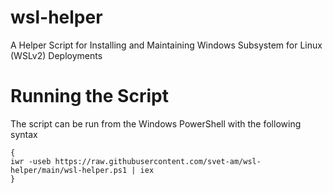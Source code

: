 # wsl-helper
A Helper Script for Installing and Maintaining Windows Subsystem for Linux (WSLv2) Deployments

# Running the Script
The script can be run from the Windows PowerShell with the following syntax
```
{
iwr -useb https://raw.githubusercontent.com/svet-am/wsl-helper/main/wsl-helper.ps1 | iex 
}
```